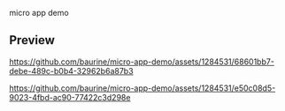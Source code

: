 micro app demo

## Preview

https://github.com/baurine/micro-app-demo/assets/1284531/68601bb7-debe-489c-b0b4-32962b6a87b3

https://github.com/baurine/micro-app-demo/assets/1284531/e50c08d5-9023-4fbd-ac90-77422c3d298e
